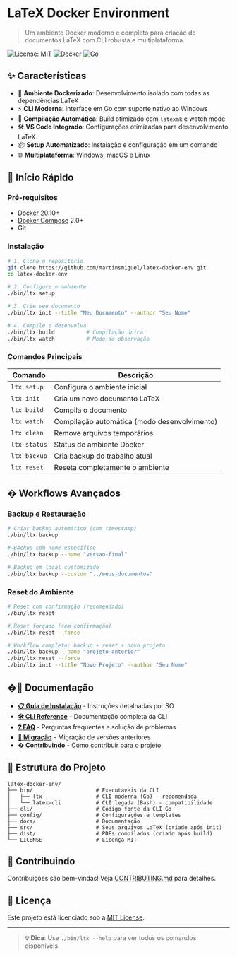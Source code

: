 # LaTeX Docker Environment

> Um ambiente Docker moderno e completo para criação de documentos LaTeX com CLI robusta e multiplataforma.

[![License: MIT](https://img.shields.io/badge/License-MIT-yellow.svg)](https://opensource.org/licenses/MIT)
[![Docker](https://img.shields.io/badge/Docker-20.10%2B-blue)](https://docs.docker.com/get-docker/)
[![Go](https://img.shields.io/badge/Go-1.19%2B-blue)](https://golang.org/)

## ✨ Características

- 🐳 **Ambiente Dockerizado**: Desenvolvimento isolado com todas as dependências LaTeX
- ⚡ **CLI Moderna**: Interface em Go com suporte nativo ao Windows
- 🔄 **Compilação Automática**: Build otimizado com `latexmk` e watch mode
- 🛠️ **VS Code Integrado**: Configurações otimizadas para desenvolvimento LaTeX
- 📦 **Setup Automatizado**: Instalação e configuração em um comando
- 🌐 **Multiplataforma**: Windows, macOS e Linux

## 🚀 Início Rápido

### Pré-requisitos
- [Docker](https://docs.docker.com/get-docker/) 20.10+
- [Docker Compose](https://docs.docker.com/compose/install/) 2.0+
- Git

### Instalação

```bash
# 1. Clone o repositório
git clone https://github.com/martinsmiguel/latex-docker-env.git
cd latex-docker-env

# 2. Configure o ambiente
./bin/ltx setup

# 3. Crie seu documento
./bin/ltx init --title "Meu Documento" --author "Seu Nome"

# 4. Compile e desenvolva
./bin/ltx build          # Compilação única
./bin/ltx watch          # Modo de observação
```

### Comandos Principais

| Comando | Descrição |
|---------|-----------|
| `ltx setup` | Configura o ambiente inicial |
| `ltx init` | Cria um novo documento LaTeX |
| `ltx build` | Compila o documento |
| `ltx watch` | Compilação automática (modo desenvolvimento) |
| `ltx clean` | Remove arquivos temporários |
| `ltx status` | Status do ambiente Docker |
| `ltx backup` | Cria backup do trabalho atual |
| `ltx reset` | Reseta completamente o ambiente |

## � Workflows Avançados

### Backup e Restauração
```bash
# Criar backup automático (com timestamp)
./bin/ltx backup

# Backup com nome específico
./bin/ltx backup --name "versao-final"

# Backup em local customizado
./bin/ltx backup --custom "../meus-documentos"
```

### Reset do Ambiente
```bash
# Reset com confirmação (recomendado)
./bin/ltx reset

# Reset forçado (sem confirmação)
./bin/ltx reset --force

# Workflow completo: backup + reset + novo projeto
./bin/ltx backup --name "projeto-anterior"
./bin/ltx reset --force
./bin/ltx init --title "Novo Projeto" --author "Seu Nome"
```

## �📖 Documentação

- **[📋 Guia de Instalação](docs/installation.md)** - Instruções detalhadas por SO
- **[🛠️ CLI Reference](docs/cli-reference.md)** - Documentação completa da CLI
- **[❓ FAQ](docs/faq.md)** - Perguntas frequentes e solução de problemas
- **[🔄 Migração](docs/migration.md)** - Migração de versões anteriores
- **[� Contribuindo](docs/contributing.md)** - Como contribuir para o projeto

## 📁 Estrutura do Projeto

```
latex-docker-env/
├── bin/                    # Executáveis da CLI
│   ├── ltx                 # CLI moderna (Go) - recomendada
│   └── latex-cli           # CLI legada (Bash) - compatibilidade
├── cli/                    # Código fonte da CLI Go
├── config/                 # Configurações e templates
├── docs/                   # Documentação
├── src/                    # Seus arquivos LaTeX (criado após init)
├── dist/                   # PDFs compilados (criado após build)
└── LICENSE                 # Licença MIT
```

## 🤝 Contribuindo

Contribuições são bem-vindas! Veja [CONTRIBUTING.md](docs/contributing.md) para detalhes.

## 📄 Licença

Este projeto está licenciado sob a [MIT License](LICENSE).

---

> **💡 Dica**: Use `./bin/ltx --help` para ver todos os comandos disponíveis